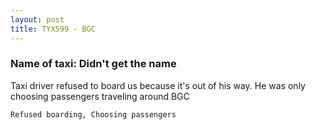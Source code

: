 ```yaml
---
layout: post
title: TYX599 - BGC
---
```


### Name of taxi: Didn't get the name

Taxi driver refused to board us because it's out of his way. He was only choosing passengers traveling around BGC

```Refused boarding, Choosing passengers```
